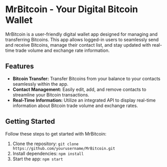 # MrBitcoin - Your Digital Bitcoin Wallet

MrBitcoin is a user-friendly digital wallet app designed for managing and transferring Bitcoins. This app allows logged-in users to seamlessly send and receive Bitcoins, manage their contact list, and stay updated with real-time trade volume and exchange rate information.

## Features

- **Bitcoin Transfer:** Transfer Bitcoins from your balance to your contacts seamlessly within the app.
- **Contact Management:** Easily edit, add, and remove contacts to streamline your Bitcoin transactions.
- **Real-Time Information:** Utilize an integrated API to display real-time information about Bitcoin trade volume and exchange rates.


## Getting Started

Follow these steps to get started with MrBitcoin:

1. Clone the repository: `git clone https://github.com/yourusername/MrBitcoin.git`
2. Install dependencies: `npm install`
3. Start the app: `npm start`



